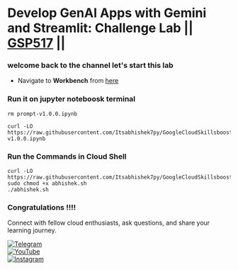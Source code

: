 # Develop GenAI Apps with Gemini and Streamlit: Challenge Lab || [GSP517](https://www.cloudskillsboost.google/focuses/87315?parent=catalog) ||


###  welcome back to the channel let's start this lab


* Navigate to **Workbench** from [here](https://console.cloud.google.com/vertex-ai/workbench/instances?)

### Run it on jupyter noteboosk terminal

```
rm prompt-v1.0.0.ipynb

curl -LO https://raw.githubusercontent.com/Itsabhishek7py/GoogleCloudSkillsboost/refs/heads/main/Develop%20GenAI%20Apps%20with%20Gemini%20and%20Streamlit%20Challenge%20Lab/prompt-v1.0.0.ipynb
```

### Run the Commands in Cloud Shell

```
curl -LO https://raw.githubusercontent.com/Itsabhishek7py/GoogleCloudSkillsboost/refs/heads/main/Develop%20GenAI%20Apps%20with%20Gemini%20and%20Streamlit%20Challenge%20Lab/abhishek.sh
sudo chmod +x abhishek.sh
./abhishek.sh
```
### Congratulations !!!!

Connect with fellow cloud enthusiasts, ask questions, and share your learning journey.  

[![Telegram](https://img.shields.io/badge/Telegram_Group-2CA5E0?style=for-the-badge&logo=telegram&logoColor=white)](https://t.me/+gBcgRTlZLyM4OGI1)  
[![YouTube](https://img.shields.io/badge/Subscribe-FF0000?style=for-the-badge&logo=youtube&logoColor=white)](https://www.youtube.com/@drabhishek.5460?sub_confirmation=1)  
[![Instagram](https://img.shields.io/badge/Follow-%23E4405F?style=for-the-badge&logo=instagram&logoColor=white)](https://www.instagram.com/drabhishek.5460/) 
